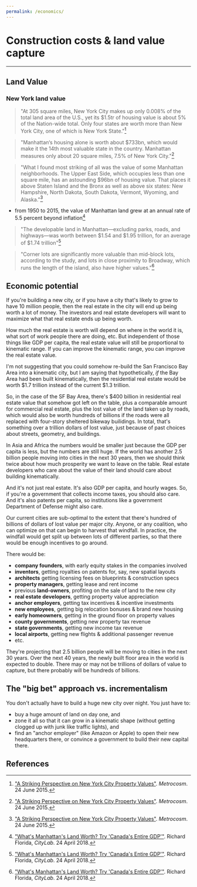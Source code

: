 ```yaml
---
permalink: /economics/
---
```

# Construction costs & land value capture


---

## Land Value

### New York land value

> "At 305 square miles, New York City makes up only 0.008% of the total land area of the U.S., yet its $1.5tr of housing value is about 5% of the Nation-wide total. Only four states are worth more than New York City, one of which is New York State."[^metrocosm]

> "Manhattan‘s housing alone is worth about $733bn, which would make it the 14th most valuable state in the country. Manhattan measures only about 20 square miles, 7.5% of New York City."[^metrocosm]

> "What I found most striking of all was the value of some Manhattan neighborhoods. The Upper East Side, which occupies less than one square mile, has an astounding $96bn of housing value. That places it above Staten Island and the Bronx as well as above six states: New Hampshire, North Dakota, South Dakota, Vermont, Wyoming, and Alaska."[^metrocosm]

* from 1950 to 2015, the value of Manhattan land grew at an annual rate of 5.5 percent beyond inflation[^manhattan]

> "The developable land in Manhattan—excluding parks, roads, and highways—was worth between $1.54 and $1.95 trillion, for an average of $1.74 trillion"[^manhattan]

> "Corner lots are significantly more valuable than mid-block lots, according to the study, and lots in close proximity to Broadway, which runs the length of the island, also have higher values."[^manhattan]


## Economic potential

If you're building a new city, or if you have a city that's likely to grow to have 10 million people, then the real estate in the city will end up being worth a lot of money. The investors and real estate developers will want to maximize what that real estate ends up being worth.

How much the real estate is worth will depend on where in the world it is, what sort of work people there are doing, etc. But independent of those things like GDP per capita, the real estate value will still be proportional to kinematic range. If you can improve the kinematic range, you can improve the real estate value.

I'm not suggesting that you could somehow re-build the San Francisco Bay Area into a kinematic city, but I am saying that hypothetically, *if* the Bay Area had been built kinematically, then the residential real estate would be worth $1.7 trillion instead of the current $1.3 trillion.

So, in the case of the SF Bay Area, there's $400 billion in residential real estate value that somehow got left on the table, plus a comparable amount for commercial real estate, plus the lost value of the land taken up by roads, which would also be worth hundreds of billions if the roads were all replaced with four-story sheltered bikeway builidings. In total, that's something over a trillion dollars of lost value, just because of past choices about streets, geometry, and buildings.

In Asia and Africa the numbers would be smaller just because the GDP per capita is less, but the numbers are still huge. If the world has another 2.5 billion people moving into cities in the next 30 years, then we should think twice about how much prosperity we want to leave on the table. Real estate developers who care about the value of their land should care about building kinematically.

And it's not just real estate. It's also GDP per capita, and hourly wages. So, if you're a government that collects income taxes, you should also care. And it's also patents per capita, so institutions like a government Department of Defense might also care.

Our current cities are sub-optimal to the extent that there's hundred of billions of dollars of lost value per major city. Anyone, or any coalition, who can optimize on that can begin to harvest that windfall. In practice, the windfall would get split up between lots of different parties, so that there would be enough incentives to go around. 

There would be:

  + **company founders**, with early equity stakes in the companies involved
  + **inventors**, getting royalties on patents for, say, new spatial layouts
  + **architects** getting licensing fees on blueprints & construction specs
  + **property managers**, getting lease and rent income
  + previous **land-owners**, profiting on the sale of land to the new city
  + **real estate developers**, getting property value appreciation
  + **anchor employers**, getting tax incentives & incentive investments
  + **new employees**, getting big relocation bonuses & brand new housing
  + **early homeowners**, getting in the ground floor on property values
  + **county governments**, getting new property tax revenue
  + **state governments**, getting new income tax revenue
  + **local airports**, getting new flights & additional passenger revenue
  + etc.

They're projecting that 2.5 billion people will be moving to cities in the next 30 years. Over the next 40 years, the newly built floor area in the world is expected to double. There may or may not be trillions of dollars of value to capture, but there probably will be hundreds of billions.


## The "big bet" approach vs. incrementalism

You don't actually have to build a huge new city over night. You just have to:
  * buy a huge amount of land on day one, and 
  * zone it all so that it can grow in a kinematic shape (without getting clogged up with junk like traffic lights), and 
  * find an "anchor employer" (like Amazon or Apple) to open their new headquarters there, or convince a government to build their new capital there.







## <a name="references"></a>References

[^bertaud]: _[Order without Design](https://mitpress.mit.edu/books/order-without-design): How Markets Shape Cities_, by Alain Bertaud

[^manhattan]: ["What's Manhattan's Land Worth? Try 'Canada's Entire GDP'"](https://www.citylab.com/life/2018/04/what-manhattans-land-is-worth/558776/). Richard Florida, _CityLab_. 24 April 2018.

[^metrocosm]: ["A Striking Perspective on New York City Property Values"](http://metrocosm.com/new-york-city-property-values-in-perspective/). _Metrocosm_. 24 June 2015.



